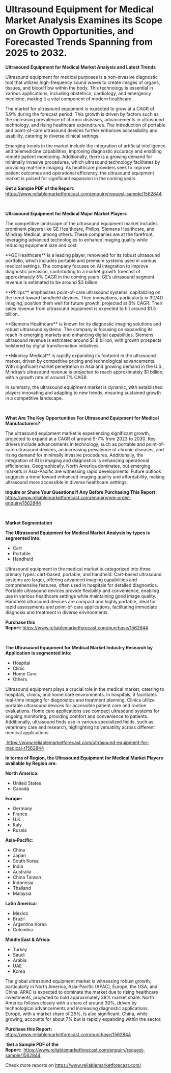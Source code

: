 <p><h1>Ultrasound Equipment for Medical Market Analysis Examines its Scope on Growth Opportunities, and Forecasted Trends Spanning from 2025 to 2032.</h1></p><p><strong>Ultrasound Equipment for Medical Market Analysis and Latest Trends</strong></p>
<p><p>Ultrasound equipment for medical purposes is a non-invasive diagnostic tool that utilizes high-frequency sound waves to create images of organs, tissues, and blood flow within the body. This technology is essential in various applications, including obstetrics, cardiology, and emergency medicine, making it a vital component of modern healthcare.</p><p>The market for ultrasound equipment is expected to grow at a CAGR of 5.9% during the forecast period. This growth is driven by factors such as the increasing prevalence of chronic diseases, advancements in ultrasound technology, and rising healthcare expenditures. The introduction of portable and point-of-care ultrasound devices further enhances accessibility and usability, catering to diverse clinical settings. </p><p>Emerging trends in the market include the integration of artificial intelligence and telemedicine capabilities, improving diagnostic accuracy and enabling remote patient monitoring. Additionally, there is a growing demand for minimally invasive procedures, which ultrasound technology facilitates by providing real-time imaging. As healthcare providers seek to improve patient outcomes and operational efficiency, the ultrasound equipment market is poised for significant expansion in the coming years.</p></p>
<p><strong>Get a Sample PDF of the Report:&nbsp;</strong> <a href="https://www.reliablemarketforecast.com/enquiry/request-sample/1562844?utm_campaign=2639&utm_medium=2&utm_source=Github&utm_content=ia&utm_term=25022025&utm_id=ultrasound-equipment-for-medical">https://www.reliablemarketforecast.com/enquiry/request-sample/1562844</a></p>
<p>&nbsp;</p>
<p><strong>Ultrasound Equipment for Medical Major Market Players</strong></p>
<p><p>The competitive landscape of the ultrasound equipment market includes prominent players like GE Healthcare, Philips, Siemens Healthcare, and Mindray Medical, among others. These companies are at the forefront, leveraging advanced technologies to enhance imaging quality while reducing equipment size and cost.</p><p>**GE Healthcare** is a leading player, renowned for its robust ultrasound portfolio, which includes portable and premium systems used in various medical settings. The company focuses on AI integration to improve diagnostic precision, contributing to a market growth forecast of approximately 5% CAGR in the coming years. GE’s ultrasound segment revenue is estimated to be around $3 billion.</p><p>**Philips** emphasizes point-of-care ultrasound systems, capitalizing on the trend toward handheld devices. Their innovations, particularly in 3D/4D imaging, position them well for future growth, projected at 6% CAGR. Their sales revenue from ultrasound equipment is expected to hit around $1.5 billion.</p><p>**Siemens Healthcare** is known for its diagnostic imaging solutions and robust ultrasound systems. The company is focusing on expanding its reach in emerging markets and enhancing digital capabilities. Siemens’ ultrasound revenue is estimated around $1.8 billion, with growth prospects bolstered by digital transformation initiatives.</p><p>**Mindray Medical** is rapidly expanding its footprint in the ultrasound market, driven by competitive pricing and technological advancements. With significant market penetration in Asia and growing demand in the U.S., Mindray’s ultrasound revenue is projected to reach approximately $1 billion, with a growth rate of around 7% CAGR.</p><p>In summary, the ultrasound equipment market is dynamic, with established players innovating and adapting to new trends, ensuring sustained growth in a competitive landscape.</p></p>
<p>&nbsp;</p>
<p><strong>What Are The Key Opportunities For Ultrasound Equipment for Medical Manufacturers?</strong></p>
<p><p>The ultrasound equipment market is experiencing significant growth, projected to expand at a CAGR of around 5-7% from 2023 to 2030. Key drivers include advancements in technology, such as portable and point-of-care ultrasound devices, an increasing prevalence of chronic diseases, and rising demand for minimally invasive procedures. Additionally, the integration of AI in imaging and diagnostics is enhancing operational efficiencies. Geographically, North America dominates, but emerging markets in Asia-Pacific are witnessing rapid developments. Future outlook suggests a trend toward enhanced imaging quality and affordability, making ultrasound more accessible in diverse healthcare settings.</p></p>
<p><strong>Inquire or Share Your Questions If Any Before Purchasing This Report:</strong> <a href="https://www.reliablemarketforecast.com/enquiry/pre-order-enquiry/1562844?utm_campaign=2639&utm_medium=2&utm_source=Github&utm_content=ia&utm_term=25022025&utm_id=ultrasound-equipment-for-medical">https://www.reliablemarketforecast.com/enquiry/pre-order-enquiry/1562844</a></p>
<p>&nbsp;</p>
<p><strong>Market Segmentation</strong></p>
<p><strong>The Ultrasound Equipment for Medical Market Analysis by types is segmented into:</strong></p>
<p><ul><li>Cart</li><li>Portable</li><li>Handheld</li></ul></p>
<p><p>Ultrasound equipment in the medical market is categorized into three primary types: cart-based, portable, and handheld. Cart-based ultrasound systems are larger, offering advanced imaging capabilities and comprehensive features, often used in hospitals for detailed diagnostics. Portable ultrasound devices provide flexibility and convenience, enabling use in various healthcare settings while maintaining good image quality. Handheld ultrasound devices are compact and highly portable, ideal for rapid assessments and point-of-care applications, facilitating immediate diagnosis and treatment in diverse environments.</p></p>
<p><strong>Purchase this Report:&nbsp;</strong><a href="https://www.reliablemarketforecast.com/purchase/1562844?utm_campaign=2639&utm_medium=2&utm_source=Github&utm_content=ia&utm_term=25022025&utm_id=ultrasound-equipment-for-medical">https://www.reliablemarketforecast.com/purchase/1562844</a></p>
<p>&nbsp;</p>
<p><strong>The Ultrasound Equipment for Medical Market Industry Research by Application is segmented into:</strong></p>
<p><ul><li>Hospital</li><li>Clinic</li><li>Home Care</li><li>Others</li></ul></p>
<p><p>Ultrasound equipment plays a crucial role in the medical market, catering to hospitals, clinics, and home care environments. In hospitals, it facilitates real-time imaging for diagnostics and treatment planning. Clinics utilize portable ultrasound devices for accessible patient care and routine evaluations. Home care applications use compact ultrasound systems for ongoing monitoring, providing comfort and convenience to patients. Additionally, ultrasound finds use in various specialized fields, such as veterinary care and research, highlighting its versatility across different medical applications.</p></p>
<p><a href="https://www.reliablemarketforecast.com/ultrasound-equipment-for-medical-r1562844?utm_campaign=2639&utm_medium=2&utm_source=Github&utm_content=ia&utm_term=25022025&utm_id=ultrasound-equipment-for-medical">&nbsp;https://www.reliablemarketforecast.com/ultrasound-equipment-for-medical-r1562844</a></p>
<p><strong>In terms of Region, the Ultrasound Equipment for Medical Market Players available by Region are:</strong></p>
<p>
    <p> <strong> North America: </strong>
        <ul>
            <li>United States</li>
            <li>Canada</li>
        </ul>
        </p> 
    <p> <strong> Europe: </strong>
        <ul>
            <li>Germany</li>
            <li>France</li>
            <li>U.K.</li>
            <li>Italy</li>
            <li>Russia</li>
        </ul>
        </p> 
    <p> <strong> Asia-Pacific: </strong>
        <ul>
            <li>China</li>
            <li>Japan</li>
            <li>South Korea</li>
            <li>India</li>
            <li>Australia</li>
            <li>China Taiwan</li>
            <li>Indonesia</li>
            <li>Thailand</li>
            <li>Malaysia</li>
        </ul>
        </p> 
    <p> <strong> Latin America: </strong>
        <ul>
            <li>Mexico</li>
            <li>Brazil</li>
            <li>Argentina Korea</li>
            <li>Colombia</li>
        </ul>
        </p> 
    <p> <strong> Middle East & Africa: </strong>
        <ul>
            <li>Turkey</li>
            <li>Saudi</li>
            <li>Arabia</li>
            <li>UAE</li>
            <li>Korea</li>
        </ul>
    </p>
    </p>
<p><p>The global ultrasound equipment market is witnessing robust growth, particularly in North America, Asia-Pacific (APAC), Europe, the USA, and China. APAC is expected to dominate the market due to rising healthcare investments, projected to hold approximately 38% market share. North America follows closely with a share of around 30%, driven by technological advancements and increasing diagnostic applications. Europe, with a market share of 25%, is also significant. China, while growing, accounts for about 7% but is rapidly expanding within the sector.</p></p>
<p><strong>Purchase this Report: </strong><a href="https://www.reliablemarketforecast.com/purchase/1562844?utm_campaign=2639&utm_medium=2&utm_source=Github&utm_content=ia&utm_term=25022025&utm_id=ultrasound-equipment-for-medical">https://www.reliablemarketforecast.com/purchase/1562844</a></p>
<p>&nbsp;<strong>Get a Sample PDF of the Report:&nbsp;&nbsp;</strong><a href="https://www.reliablemarketforecast.com/enquiry/request-sample/1562844?utm_campaign=2639&utm_medium=2&utm_source=Github&utm_content=ia&utm_term=25022025&utm_id=ultrasound-equipment-for-medical">https://www.reliablemarketforecast.com/enquiry/request-sample/1562844</a></p>
<p><strong></strong></p>
<p>Check more reports on <a href="https://www.reliablemarketforecast.com/?utm_campaign=2639&utm_medium=2&utm_source=Github&utm_content=ia&utm_term=25022025&utm_id=ultrasound-equipment-for-medical">https://www.reliablemarketforecast.com/</a></p>